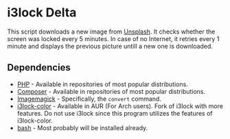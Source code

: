 # i3lock Delta
This script downloads a new image from [Unsplash][1]. It checks whether the screen was locked every 5 minutes. In case of no Internet, it retries every 1 minute and displays the previous picture untill a new one is downloaded.

## Dependencies

+ [PHP][2] - Available in repositories of most popular distributions.
+ [Composer][3] - Available in repositories of most popular distributions.
+ [Imagemagick][4] - Specifically, the `convert` command.
+ [i3lock-color][5] - Available in AUR (For Arch users). Fork of i3lock with more features. Do not use i3lock since this program utilizes the features of i3lock-color.
+ [bash][6] - Most probably will be installed already.


<!--Links-->
[1]: https://unsplash.com
[2]: https://php.net
[3]: https://getcomposer.org
[4]: https://imagemagick.org
[5]: https://github.com/PandorasFox/i3lock-color
[6]: https://www.gnu.org/software/bash/
